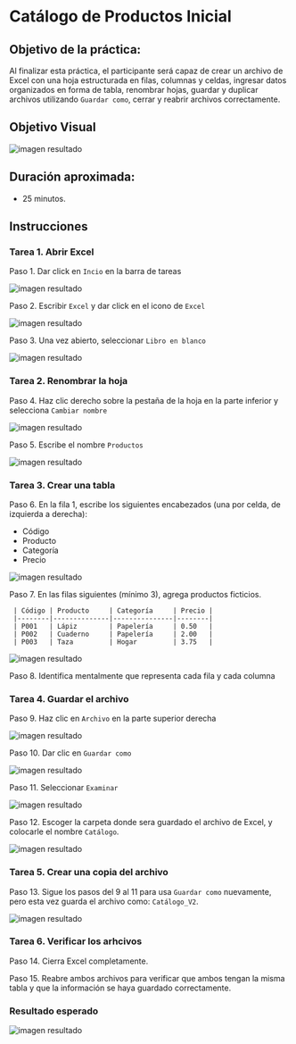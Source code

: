 # Catálogo de Productos Inicial

## Objetivo de la práctica:

Al finalizar esta práctica, el participante será capaz de crear un archivo de Excel con una hoja estructurada en filas, columnas y celdas, ingresar datos organizados en forma de tabla, renombrar hojas, guardar y duplicar archivos utilizando `Guardar como`, cerrar y reabrir archivos correctamente.

## Objetivo Visual

![imagen resultado](..\images\cap1_obj.png)

## Duración aproximada:
- 25 minutos.

## Instrucciones 

### Tarea 1. **Abrir Excel**

Paso 1. Dar click en `Incio` en la barra de tareas 

![imagen resultado](..\images\cap1_1.png)

Paso 2. Escribir `Excel` y dar click en el icono de `Excel`

![imagen resultado](..\images\cap1_2.png)

Paso 3. Una vez abierto, seleccionar `Libro en blanco`

![imagen resultado](..\images\cap1_3.png)

### Tarea 2. **Renombrar la hoja**

Paso 4. Haz clic derecho sobre la pestaña de la hoja en la parte inferior y selecciona `Cambiar nombre`

![imagen resultado](..\images\cap1_4.png)

Paso 5. Escribe el nombre `Productos`

![imagen resultado](..\images\cap1_5.png)

### Tarea 3. **Crear una tabla**

Paso 6. En la fila 1, escribe los siguientes encabezados (una por celda, de izquierda a derecha):

- Código
- Producto
- Categoría
- Precio

![imagen resultado](..\images\cap1_6.png)

Paso 7. En las filas siguientes (mínimo 3), agrega productos ficticios.



     | Código | Producto     | Categoría     | Precio |
     |--------|--------------|---------------|--------|
     | P001   | Lápiz        | Papelería     | 0.50   |
     | P002   | Cuaderno     | Papelería     | 2.00   |
     | P003   | Taza         | Hogar         | 3.75   |

![imagen resultado](..\images\cap1_7.png)


Paso 8. Identifica mentalmente que representa cada fila y cada columna

### Tarea 4. **Guardar el archivo**

Paso 9. Haz clic en `Archivo` en la parte superior derecha

![imagen resultado](..\images\cap1_8.png)

Paso 10. Dar clic en `Guardar como`

![imagen resultado](..\images\cap1_9.png)

Paso 11. Seleccionar `Examinar`

![imagen resultado](..\images\cap1_10.png)

Paso 12. Escoger la carpeta donde sera guardado el archivo de Excel, y colocarle el nombre `Catálogo`.

![imagen resultado](..\images\cap1_11.png)

### Tarea 5. **Crear una copia del archivo**

Paso 13. Sigue los pasos del 9 al 11 para usa `Guardar como` nuevamente, pero esta vez guarda el archivo como: `Catálogo_V2`.

![imagen resultado](..\images\cap1_12.png)

### Tarea 6. **Verificar los arhcivos**
 
Paso 14. Cierra Excel completamente.

Paso 15. Reabre ambos archivos para verificar que ambos tengan la misma tabla y que la información se haya guardado correctamente.

### Resultado esperado
![imagen resultado](..\images\cap1_13.png)


